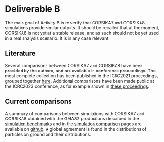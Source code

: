 # Deliverable B

The main goal of Activity B is to verify that CORSIKA7 and CORSIKA8 simulations provide similar outputs. It should be recalled that at the moment, CORSIKA8 is not yet at a stable release, and as such should not be yet used in a real analysis scenario. It is in any case relevant


## Literature

Several comparisons between CORSIKA7 and CORSIKA8 have been provided by the authors, and are available in conference proceedings. The most complete collection has been published in the ICRC2021 proceedings, grouped together <a href="https://arxiv.org/pdf/2112.11761">here</a>. Additional comparisons have been made public at the ICRC2023 conference, as for example shown in <a href="https://arxiv.org/abs/2308.05475">these proceedings</a>.

## Current comparisons

A summary of comparisons between simulations with CORSIKA7 and CORSIKA8 obtained with the GAIAS2 productions described in the <a href="../benchsim">simulation benchmarks</a> and in the <a href="../compsim">simulation comparison</a> pages are available on <a href="https://github.com/Gaias2-ICSC/compsim">github</a>. A global agreement is found in the distributions of particles on ground and their distributions.